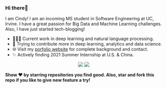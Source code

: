 ### Hi there👋 <img src="https://camo.githubusercontent.com/75dc1c8b7e5ab93cc6a6f22cdd58e8f8384245cc/68747470733a2f2f6d656469612e67697068792e636f6d2f6d656469612f6d47634e6a736657416a593541455a4e77362f67697068792e676966" style="zoom:10%;" >

I am Cindy! I am an incoming MS student in Software Engineering at UC, Irvine. I have a great passion for Big Data and Machine Learning challenges. Also, I have just started tech-blogging! 

- 👨🏽‍💻 Current work in deep learning and natural language processing. 
- 🤝 Trying to contribute more in deep learning, analytics and data science.
- 🌐 Visit my [porfolio website](https://nobugs.dev/) for complete background and contact.
- ✨ Actively finding 2021 Summer Internship at U.S. & China.

<p align = "center">
  <img src = "https://github-readme-stats.vercel.app/api/top-langs/?username=samaritanhu&hide=CSS,HTML&theme=tokyonight">
  <img src = "https://github-readme-stats.vercel.app/api?username=samaritanhu&show_icons=true&theme=radical&line_height=27">
</p>

**Show ❤️ by starring repositories you find good. Also, star and fork this repo if you like to give new feature a try!** 





<!--
**samaritanhu/samaritanhu** is a ✨ _special_ ✨ repository because its `README.md` (this file) appears on your GitHub profile.

Here are some ideas to get you started:

- 🔭 I’m currently working on ...
- 🌱 I’m currently learning ...
- 👯 I’m looking to collaborate on ...
- 🤔 I’m looking for help with ...
- 💬 Ask me about ...
- 📫 How to reach me: ...
- 😄 Pronouns: ...
- ⚡ Fun fact: ...
-->

